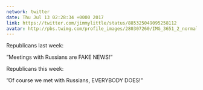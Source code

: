 ```yaml
---
network: twitter
date: Thu Jul 13 02:28:34 +0000 2017
link: https://twitter.com/jimmylittle/status/885325049095258112
avatar: http://pbs.twimg.com/profile_images/280307260/IMG_3651_2_normal.jpg
---
```


Republicans last week:

”Meetings with Russians are FAKE NEWS!”

Republicans this week:

”Of course we met with Russians, EVERYBODY DOES!”
